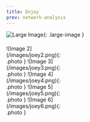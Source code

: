 ```yaml
---
title: Enjoy
prev: network-analysis
---
```


![Large Image](/images/joey1.png){: .large-image }

<div class="photo-grid">
  ![Image 2](/images/joey2.png){: .photo }
  ![Image 3](/images/joey3.png){: .photo }
  ![Image 4](/images/joey4.png){: .photo }
  ![Image 5](/images/joey5.png){: .photo }
  ![Image 6](/images/joey6.png){: .photo }
</div>

<style>
  .large-image {
    width: 50%; /* Adjust the width as needed */
    display: block;
    margin: auto;
  }
  
  .photo-grid {
    display: grid;
    grid-template-columns: repeat(3, 1fr); /* Adjust the number of columns as needed */
    gap: 10px; /* Adjust the gap between images as needed */
    margin-top: 20px;
  }

  .photo {
    width: 100%;
    height: auto;
    border-radius: 5px; /* Optional: adds a rounded border to images */
  }
</style>
